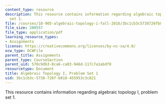 ```yaml
---
content_type: resource
description: This resource contains information regarding algebraic topology I, problem
  set 1.
file: /courses/18-905-algebraic-topology-i-fall-2016/3bc1cb3c5738726fb810455953c3c821_MIT18_905F16_pset1.pdf
file_size: 200557
file_type: application/pdf
learning_resource_types:
- Assignments
license: https://creativecommons.org/licenses/by-nc-sa/4.0/
ocw_type: OCWFile
parent_title: Assignments
parent_type: CourseSection
parent_uid: 570c9db3-8ca6-ca03-946d-117c7a1abdf8
resourcetype: Document
title: Algebraic Topology I, Problem Set 1
uid: 3bc1cb3c-5738-726f-b810-455953c3c821
---
```

This resource contains information regarding algebraic topology I, problem set 1.